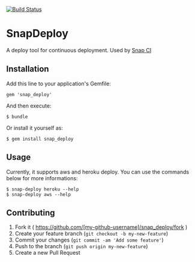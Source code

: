 [![Build Status](https://snap-ci.com/snap-ci/snap-deploy/branch/master/build_image)](https://snap-ci.com/snap-ci/snap-deploy/branch/master)

# SnapDeploy

A deploy tool for continuous deployment. Used by [Snap CI](https://snap-ci.com)

## Installation

Add this line to your application's Gemfile:

    gem 'snap_deploy'

And then execute:

    $ bundle

Or install it yourself as:

    $ gem install snap_deploy

## Usage

Currently, it supports aws and heroku deploy. You can use the commands below for more informations:

    $ snap-deploy heroku --help
    $ snap-deploy aws --help

## Contributing

1. Fork it ( https://github.com/[my-github-username]/snap_deploy/fork )
2. Create your feature branch (`git checkout -b my-new-feature`)
3. Commit your changes (`git commit -am 'Add some feature'`)
4. Push to the branch (`git push origin my-new-feature`)
5. Create a new Pull Request
